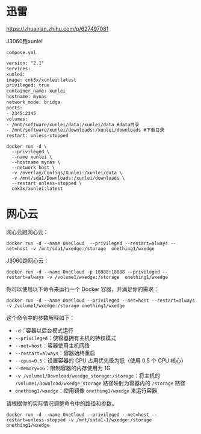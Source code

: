 # 迅雷
https://zhuanlan.zhihu.com/p/627497081

J3060跑xunlei

`compose.yml`
``` xml
version: "2.1"
services:
xunlei:
image: cnk3x/xunlei:latest
privileged: true
container_name: xunlei
hostname: mynas
network_mode: bridge
ports:
- 2345:2345
volumes:
- /mnt/software/xunlei/data:/xunlei/data #data目录
- /mnt/software/xunlei/downloads:/xunlei/downloads #下载目录
restart: unless-stopped
```

``` shell
docker run -d \
  --privileged \
  --name xunlei \
  --hostname mynas \
  --network host \
  -v /overlay/Configs/Xunlei:/xunlei/data \
  -v /mnt/sda1/Downloads:/xunlei/downloads \
  --restart unless-stopped \
  cnk3x/xunlei:latest
  ```

# 网心云
网心云跑网心云：

``` shell
docker run -d --name OneCloud  --privileged --restart=always --net=host -v /mnt/sda1/wxedge:/storage  onething1/wxedge
```

J3060跑网心云：

``` shell
docker run -d --name OneCloud -p 18888:18888 --privileged --restart=always -v /volume1/wxedge:/storage  onething1/wxedge
```
你可以使用以下命令来运行一个 Docker 容器，并满足你的需求：

```
docker run -d --name OneCloud --privileged --net=host --restart=always -v /volume1/wxedge:/storage onething1/wxedge
```

这个命令中的参数解释如下：

- `-d`：容器以后台模式运行
- `--privileged`：使容器拥有主机的特权模式
- `--net=host`：容器使用主机网络
- `--restart=always`：容器始终重启
- `--cpus=0.5`：设置容器的 CPU 占用优先级为低（使用 0.5 个 CPU 核心）
- `--memory=1G`：限制容器的内存使用为 1G
- `-v /volume1/Download/wxedge_storage:/storage`：将主机的 `/volume1/Download/wxedge_storage` 路径映射为容器内的 `/storage` 路径
- `onething1/wxedge`：使用镜像 `onething1/wxedge` 来运行容器

请根据你的实际情况调整命令中的路径和参数。



```
docker run -d --name OneCloud --privileged --net=host --restart=unless-stopped -v /mnt/sata1-1/wxedge:/storage onething1/wxedge
```
